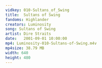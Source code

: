 ```yaml
---
vidkey: 010-Sultans_of_Swing
title:  Sultans of Swing
fandoms: Highlander
creators: Luminosity
song: Sultans of Swing
artist: Dire Straits
date:   2001-09-01 10:00:00
mp4: Luminosity-010-Sultans-of-Swing.m4v
mp4size: 38.79 MB
width: 640
height: 480
---
```



  